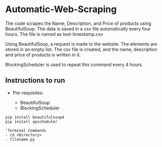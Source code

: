 # Automatic-Web-Scraping

The code scrapes the Name, Description, and Price of products using BeautifulSoup. 
The data is saved in a csv file automatically every four hours. 
The file is named as test-timestamp.csv

Using BeautifulSoup, a request is made to the website. 
The elements are stored in an empty list.
The csv file is created, and the name, description and price of products is written in it. 

BlockingScheduler is used to repeat this command every 4 hours. 

## Instructions to run

- Pre-requisites:

  - BeautifulSoup
  - BlockingScheduler 
```
pip install beautifulsoup4
pip install apscheduler
 ```

```
'Terminal Commands
- cd <Directory>
- filename.py
```
